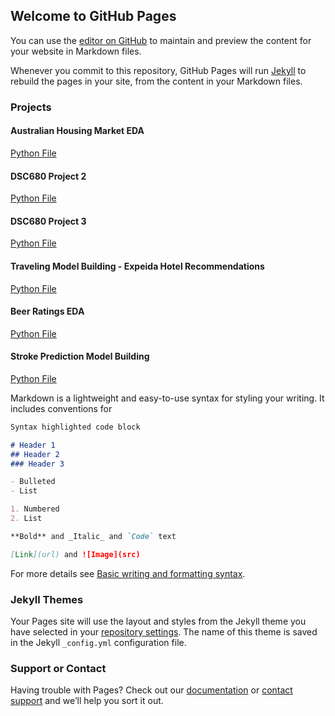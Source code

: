 ## Welcome to GitHub Pages

You can use the [editor on GitHub](https://github.com/LauraHoffmann-DataScience/Data-Science-Portfolio/edit/gh-pages/index.md) to maintain and preview the content for your website in Markdown files.

Whenever you commit to this repository, GitHub Pages will run [Jekyll](https://jekyllrb.com/) to rebuild the pages in your site, from the content in your Markdown files.

### Projects

#### Australian Housing Market EDA
[Python File](githublink)

#### DSC680 Project 2
[Python File](githublink)

#### DSC680 Project 3
[Python File](githublink)

#### Traveling Model Building - Expeida Hotel Recommendations
[Python File](githublink)

#### Beer Ratings EDA
[Python File](githublink)

#### Stroke Prediction Model Building
[Python File](githublink)

Markdown is a lightweight and easy-to-use syntax for styling your writing. It includes conventions for

```markdown
Syntax highlighted code block

# Header 1
## Header 2
### Header 3

- Bulleted
- List

1. Numbered
2. List

**Bold** and _Italic_ and `Code` text

[Link](url) and ![Image](src)
```

For more details see [Basic writing and formatting syntax](https://docs.github.com/en/github/writing-on-github/getting-started-with-writing-and-formatting-on-github/basic-writing-and-formatting-syntax).

### Jekyll Themes

Your Pages site will use the layout and styles from the Jekyll theme you have selected in your [repository settings](https://github.com/LauraHoffmann-DataScience/Data-Science-Portfolio/settings/pages). The name of this theme is saved in the Jekyll `_config.yml` configuration file.

### Support or Contact

Having trouble with Pages? Check out our [documentation](https://docs.github.com/categories/github-pages-basics/) or [contact support](https://support.github.com/contact) and we’ll help you sort it out.
